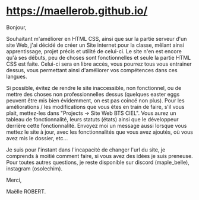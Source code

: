 # https://maellerob.github.io/
Bonjour,

  Souhaitant m'améliorer en HTML CSS, ainsi que sur la partie serveur d'un site Web, j'ai décidé de créer un Site internet pour la classe, mêlant ainsi apprentissage, projet précis et utilité de celui-ci.
Le site n'en est encore qu'à ses débuts, peu de choses sont fonctionnelles et seule la partie HTML CSS est faite. Celui-ci sera en libre accès, vous pourrez tous vous entrainer dessus, vous permettant ainsi d'améliorer vos compétences dans ces langues.

  Si possible, évitez de rendre le site inaccessible, non fonctionnel, ou de mettre des choses non professionnelles dessus (quelques easter eggs peuvent être mis bien évidemment, on est pas coincé non plus).
Pour les améliorations / les modifications que vous êtes en train de faire, s'il vous plait, mettez-les dans "Projects -> Site Web BTS CIEL". Vous aurez un tableau de fonctionnalité, leurs statuts (états) ainsi que le développeur derrière cette fonctionnalité.
Envoyez moi un message aussi lorsque vous mettez le site à jour, avec les fonctionnalités que vous avez ajoutés, où vous avez mis le dossier, etc...

  Je suis pour l'instant dans l'incapacité de changer l'url du site, je comprends à moitié comment faire, si vous avez des idées je suis preneuse.
Pour toutes autres questions, je reste disponible sur discord (maple_belle), instagram (osolechim).

Merci,

Maëlle ROBERT.

